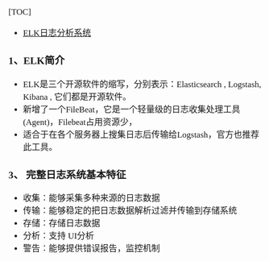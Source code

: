 <span style="font-family:Simsun,serif; font-size:17px;">

[TOC]

- [ELK日志分析系统](https://blog.csdn.net/weixin_69148277/article/details/130922910)

### 1、ELK简介

- ELK是三个开源软件的缩写，分别表示：Elasticsearch , Logstash, Kibana , 它们都是开源软件。
- 新增了一个FileBeat，它是一个轻量级的日志收集处理工具(Agent)，Filebeat占用资源少，
- 适合于在各个服务器上搜集日志后传输给Logstash，官方也推荐此工具。

### 3、 完整日志系统基本特征

- 收集∶能够采集多种来源的日志数据
- 传输∶能够稳定的把日志数据解析过滤并传输到存储系统
- 存储∶存储日志数据
- 分析∶支持 UI分析
- 警告∶能够提供错误报告，监控机制

</span>